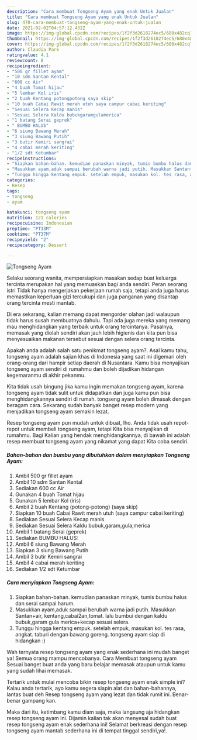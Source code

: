 ```yaml
---
description: "Cara membuat Tongseng Ayam yang enak Untuk Jualan"
title: "Cara membuat Tongseng Ayam yang enak Untuk Jualan"
slug: 470-cara-membuat-tongseng-ayam-yang-enak-untuk-jualan
date: 2021-02-02T04:57:12.432Z
image: https://img-global.cpcdn.com/recipes/1f2f3d2618274ec5/680x482cq70/tongseng-ayam-foto-resep-utama.jpg
thumbnail: https://img-global.cpcdn.com/recipes/1f2f3d2618274ec5/680x482cq70/tongseng-ayam-foto-resep-utama.jpg
cover: https://img-global.cpcdn.com/recipes/1f2f3d2618274ec5/680x482cq70/tongseng-ayam-foto-resep-utama.jpg
author: Claudia Park
ratingvalue: 4.1
reviewcount: 8
recipeingredient:
- "500 gr fillet ayam"
- "10 sdm Santan Kental"
- "600 cc Air"
- "4 buah Tomat hijau"
- "5 lembar Kol iris"
- "2 buah Kentang potongpotong saya skip"
- "10 buah Cabai Rawit merah utuh saya campur cabai keriting"
- "Sesuai Selera Kecap manis"
- "Sesuai Selera Kaldu bubukgaramgulamerica"
- "1 batang Serai geprek"
- " BUMBU HALUS"
- "6 siung Bawang Merah"
- "3 siung Bawang Putih"
- "3 butir Kemiri sangrai"
- "4 cabai merah keriting"
- "1/2 sdt Ketumbar"
recipeinstructions:
- "Siapkan bahan-bahan. kemudian panaskan minyak, tumis bumbu halus dan serai sampai harum."
- "Masukkan ayam,aduk sampai berubah warna jadi putih. Masukkan Santan+air, kentang,cabai2an,tomat. lalu bumbui dengan kaldu bubuk,garam gula merica+kecap sesuai selera."
- "Tunggu hingga kentang empuk. setelah empuk, masukan kol. tes rasa, angkat. taburi dengan bawang goreng. tongseng ayam siap di hidangkan :)"
categories:
- Resep
tags:
- tongseng
- ayam

katakunci: tongseng ayam 
nutrition: 121 calories
recipecuisine: Indonesian
preptime: "PT33M"
cooktime: "PT37M"
recipeyield: "2"
recipecategory: Dessert

---
```



![Tongseng Ayam](https://img-global.cpcdn.com/recipes/1f2f3d2618274ec5/680x482cq70/tongseng-ayam-foto-resep-utama.jpg)

Selaku seorang wanita, mempersiapkan masakan sedap buat keluarga tercinta merupakan hal yang memuaskan bagi anda sendiri. Peran seorang istri Tidak hanya mengerjakan pekerjaan rumah saja, tetapi anda juga harus memastikan keperluan gizi tercukupi dan juga panganan yang disantap orang tercinta mesti mantab.

Di era  sekarang, kalian memang dapat mengorder olahan jadi walaupun tidak harus susah membuatnya dahulu. Tapi ada juga mereka yang memang mau menghidangkan yang terbaik untuk orang tercintanya. Pasalnya, memasak yang diolah sendiri akan jauh lebih higienis dan kita pun bisa menyesuaikan makanan tersebut sesuai dengan selera orang tercinta. 



Apakah anda adalah salah satu penikmat tongseng ayam?. Asal kamu tahu, tongseng ayam adalah sajian khas di Indonesia yang saat ini digemari oleh orang-orang dari hampir setiap daerah di Nusantara. Kamu bisa menyajikan tongseng ayam sendiri di rumahmu dan boleh dijadikan hidangan kegemaranmu di akhir pekanmu.

Kita tidak usah bingung jika kamu ingin memakan tongseng ayam, karena tongseng ayam tidak sulit untuk didapatkan dan juga kamu pun bisa menghidangkannya sendiri di rumah. tongseng ayam boleh dimasak dengan beragam cara. Sekarang sudah banyak banget resep modern yang menjadikan tongseng ayam semakin lezat.

Resep tongseng ayam pun mudah untuk dibuat, lho. Anda tidak usah repot-repot untuk membeli tongseng ayam, tetapi Kita bisa menyajikan di rumahmu. Bagi Kalian yang hendak menghidangkannya, di bawah ini adalah resep membuat tongseng ayam yang nikamat yang dapat Kita coba sendiri.

<!--inarticleads1-->

##### Bahan-bahan dan bumbu yang dibutuhkan dalam menyiapkan Tongseng Ayam:

1. Ambil 500 gr fillet ayam
1. Ambil 10 sdm Santan Kental
1. Sediakan 600 cc Air
1. Gunakan 4 buah Tomat hijau
1. Gunakan 5 lembar Kol (iris)
1. Ambil 2 buah Kentang (potong-potong) (saya skip)
1. Siapkan 10 buah Cabai Rawit merah utuh (saya campur cabai keriting)
1. Sediakan Sesuai Selera Kecap manis
1. Sediakan Sesuai Selera Kaldu bubuk,garam,gula,merica
1. Ambil 1 batang Serai (geprek)
1. Sediakan  BUMBU HALUS:
1. Ambil 6 siung Bawang Merah
1. Siapkan 3 siung Bawang Putih
1. Ambil 3 butir Kemiri sangrai
1. Ambil 4 cabai merah keriting
1. Sediakan 1/2 sdt Ketumbar




<!--inarticleads2-->

##### Cara menyiapkan Tongseng Ayam:

1. Siapkan bahan-bahan. kemudian panaskan minyak, tumis bumbu halus dan serai sampai harum.
1. Masukkan ayam,aduk sampai berubah warna jadi putih. Masukkan Santan+air, kentang,cabai2an,tomat. lalu bumbui dengan kaldu bubuk,garam gula merica+kecap sesuai selera.
1. Tunggu hingga kentang empuk. setelah empuk, masukan kol. tes rasa, angkat. taburi dengan bawang goreng. tongseng ayam siap di hidangkan :)




Wah ternyata resep tongseng ayam yang enak sederhana ini mudah banget ya! Semua orang mampu mencobanya. Cara Membuat tongseng ayam Sesuai banget buat anda yang baru belajar memasak ataupun untuk kamu yang sudah lihai memasak.

Tertarik untuk mulai mencoba bikin resep tongseng ayam enak simple ini? Kalau anda tertarik, ayo kamu segera siapin alat dan bahan-bahannya, lantas buat deh Resep tongseng ayam yang lezat dan tidak rumit ini. Benar-benar gampang kan. 

Maka dari itu, ketimbang kamu diam saja, maka langsung aja hidangkan resep tongseng ayam ini. Dijamin kalian tak akan menyesal sudah buat resep tongseng ayam enak sederhana ini! Selamat berkreasi dengan resep tongseng ayam mantab sederhana ini di tempat tinggal sendiri,ya!.

